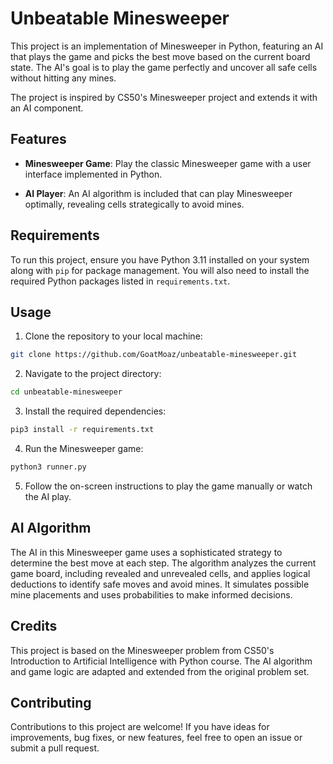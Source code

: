 # Unbeatable Minesweeper

This project is an implementation of Minesweeper in Python, featuring an AI that plays the game and picks the best move based on the current board state. The AI's goal is to play the game perfectly and uncover all safe cells without hitting any mines.

The project is inspired by CS50's Minesweeper project and extends it with an AI component.

## Features

- **Minesweeper Game**: Play the classic Minesweeper game with a user interface implemented in Python.
  
- **AI Player**: An AI algorithm is included that can play Minesweeper optimally, revealing cells strategically to avoid mines.

## Requirements

To run this project, ensure you have Python 3.11 installed on your system along with `pip` for package management. You will also need to install the required Python packages listed in `requirements.txt`.

## Usage

1. Clone the repository to your local machine:
```bash
git clone https://github.com/GoatMoaz/unbeatable-minesweeper.git
```
2. Navigate to the project directory:
```bash
cd unbeatable-minesweeper
```
3. Install the required dependencies:
```bash
pip3 install -r requirements.txt
```
4. Run the Minesweeper game:
```bash
python3 runner.py
```
5. Follow the on-screen instructions to play the game manually or watch the AI play.

## AI Algorithm

The AI in this Minesweeper game uses a sophisticated strategy to determine the best move at each step. The algorithm analyzes the current game board, including revealed and unrevealed cells, and applies logical deductions to identify safe moves and avoid mines. It simulates possible mine placements and uses probabilities to make informed decisions.

## Credits

This project is based on the Minesweeper problem from CS50's Introduction to Artificial Intelligence with Python course. The AI algorithm and game logic are adapted and extended from the original problem set.

## Contributing

Contributions to this project are welcome! If you have ideas for improvements, bug fixes, or new features, feel free to open an issue or submit a pull request.


